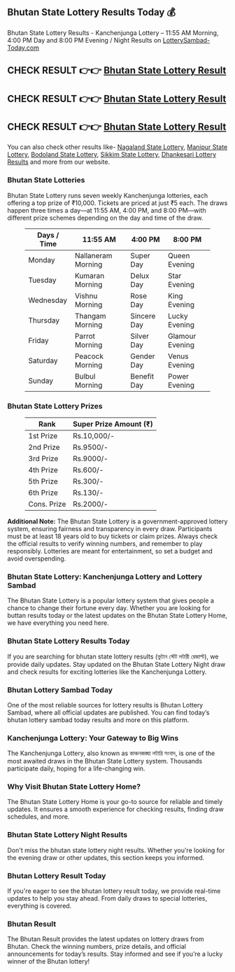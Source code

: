 ## Bhutan State Lottery Results Today 💰

Bhutan State Lottery Results - Kanchenjunga Lottery – 11:55 AM Morning, 4:00 PM Day and 8:00 PM Evening / Night Results on [LotterySambad-Today.com](https://lotterysambad-today.com/)

## CHECK RESULT 👉👉 [Bhutan State Lottery Result](https://lotterysambad-today.com/bhutan-state-lottery-results-today/)
## CHECK RESULT 👉👉 [Bhutan State Lottery Result](https://lotterysambad-today.com/bhutan-state-lottery-results-today/)
## CHECK RESULT 👉👉 [Bhutan State Lottery Result](https://lotterysambad-today.com/bhutan-state-lottery-results-today/)

<p>You can also check other results like- <a href="https://lotterysambad-today.com/">Nagaland State Lottery</a>, <a href="https://lotterysambad-today.com/manipur-lottery-result-today/">Manipur State Lottery</a>, <a href="https://lotterysambad-today.com/bodoland-lottery-results-today/">Bodoland State Lottery</a>, <a href="https://lotterysambad-today.com/sikkim-state-lottery-result-today/">Sikkim State Lottery</a>, <a href="https://lotterysambad-today.com/dhankesari-lottery-sambad/">Dhankesari Lottery Results</a> and more from our website.</p>

### Bhutan State Lotteries
Bhutan State Lottery runs seven weekly Kanchenjunga lotteries, each offering a top prize of ₹10,000. Tickets are priced at just ₹5 each. The draws happen three times a day—at 11:55 AM, 4:00 PM, and 8:00 PM—with different prize schemes depending on the day and time of the draw.

<figure class="wp-block-table is-style-regular"><table class="has-fixed-layout"><thead><tr><th><strong>Days</strong> / Time</th><th><strong>11:55 AM</strong></th><th><strong><strong>4:00 PM</strong></strong></th><th><strong><strong>8:00 PM</strong></strong></th></tr></thead><tbody><tr><td>Monday</td><td>Nallaneram Morning</td><td>Super Day</td><td>Queen Evening</td></tr><tr><td>Tuesday</td><td>Kumaran Morning</td><td>Delux Day</td><td>Star Evening</td></tr><tr><td>Wednesday</td><td>Vishnu Morning</td><td>Rose Day</td><td>King Evening</td></tr><tr><td>Thursday</td><td>Thangam Morning</td><td>Sincere Day</td><td>Lucky Evening</td></tr><tr><td>Friday</td><td>Parrot Morning</td><td>Silver Day</td><td>Glamour Evening</td></tr><tr><td>Saturday</td><td>Peacock Morning</td><td>Gender Day</td><td>Venus Evening</td></tr><tr><td>Sunday</td><td>Bulbul Morning</td><td>Benefit Day</td><td>Power Evening</td></tr></tbody></table></figure>

### Bhutan State Lottery Prizes

<figure class="wp-block-table is-style-regular"><table class="has-fixed-layout"><thead><tr><th><strong>Rank</strong></th><th><strong>Super Prize Amount (₹)</strong></th></tr></thead><tbody><tr><td>1st Prize</td><td>Rs.10,000/-</td></tr><tr><td>2nd Prize</td><td>Rs.9500/-</td></tr><tr><td>3rd Prize</td><td>Rs.9000/-</td></tr><tr><td>4th Prize</td><td>Rs.600/-</td></tr><tr><td>5th Prize</td><td>Rs.300/-</td></tr><tr><td>6th Prize</td><td>Rs.130/-</td></tr><tr><td>Cons. Prize</td><td>Rs.2000/-</td></tr></tbody></table></figure>

**Additional Note:** The Bhutan State Lottery is a government-approved lottery system, ensuring fairness and transparency in every draw. Participants must be at least 18 years old to buy tickets or claim prizes. Always check the official results to verify winning numbers, and remember to play responsibly. Lotteries are meant for entertainment, so set a budget and avoid overspending.

### Bhutan State Lottery: Kanchenjunga Lottery and Lottery Sambad
The Bhutan State Lottery is a popular lottery system that gives people a chance to change their fortune every day. Whether you are looking for buttan results today or the latest updates on the Bhutan State Lottery Home, we have everything you need here.

### Bhutan State Lottery Results Today
If you are searching for bhutan state lottery results (ভুটান স্টেট লটারী রেজাল্ট), we provide daily updates. Stay updated on the Bhutan State Lottery Night draw and check results for exciting lotteries like the Kanchenjunga Lottery.

### Bhutan Lottery Sambad Today
One of the most reliable sources for lottery results is Bhutan Lottery Sambad, where all official updates are published. You can find today’s bhutan lottery sambad today results and more on this platform.

### Kanchenjunga Lottery: Your Gateway to Big Wins
The Kanchenjunga Lottery, also known as কাঞ্চনজঙ্ঘা লটারি সংবাদ, is one of the most awaited draws in the Bhutan State Lottery system. Thousands participate daily, hoping for a life-changing win.

### Why Visit Bhutan State Lottery Home?
The Bhutan State Lottery Home is your go-to source for reliable and timely updates. It ensures a smooth experience for checking results, finding draw schedules, and more.

### Bhutan State Lottery Night Results
Don't miss the bhutan state lottery night results. Whether you're looking for the evening draw or other updates, this section keeps you informed.

### Bhutan Lottery Result Today
If you're eager to see the bhutan lottery result today, we provide real-time updates to help you stay ahead. From daily draws to special lotteries, everything is covered.

### Bhutan Result
The Bhutan Result provides the latest updates on lottery draws from Bhutan. Check the winning numbers, prize details, and official announcements for today’s results. Stay informed and see if you’re a lucky winner of the Bhutan lottery!


